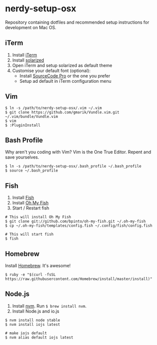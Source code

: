 # nerdy-setup-osx
Repository containing dotfiles and recommended setup instructions for development on Mac OS.


## iTerm
1. Install [iTerm](https://www.iterm2.com/)
2. Install [solarized](http://ethanschoonover.com/solarized)
3. Open iTerm and setup solarized as default theme
4. Customise your default font (optional):
    - Install [SourceCode Pro](https://github.com/adobe-fonts/source-code-pro) or the one you prefer
    - Setup ad default in iTerm configuration menu

## Vim 

```
$ ln -s /path/to/nerdy-setup-osx/.vim ~/.vim
$ git clone https://github.com/gmarik/Vundle.vim.git ~/.vim/bundle/Vundle.vim
$ vim
$ :PluginInstall
```

## Bash Profile 

Why aren't you coding with Vim? Vim is the One True Editor. Repent and save yourselves.

```
$ ln -s /path/to/nerdy-setup-osx/.bash_profile ~/.bash_profile
$ source ~/.bash_profile
```

## Fish
1. Install [Fish](http://fishshell.com/)
2. Install [Oh My Fish](https://github.com/bpinto/oh-my-fish)
3. Start / Restart fish

```
# This will install Oh My Fish
$ git clone git://github.com/bpinto/oh-my-fish.git ~/.oh-my-fish
$ cp ~/.oh-my-fish/templates/config.fish ~/.config/fish/config.fish

# This will start fish
$ fish
```


## Homebrew

Install [Homebrew](http://brew.sh). It's awesome!

```
$ ruby -e "$(curl -fsSL https://raw.githubusercontent.com/Homebrew/install/master/install)"
```

## Node.js

1. Install [nvm](https://github.com/creationix/nvm). Run `$ brew install nvm`.
2. Install Node.js and io.js  

```
$ nvm install node stable
$ nvm install iojs latest

# make iojs default
$ nvm alias default iojs latest
```
